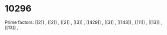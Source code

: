 # 10296

Prime factors: [[2]] , [[2]] , [[2]] , [[3]] , [[429]] , [[3]] , [[143]] , [[11]] , [[13]] , [[13]] , 